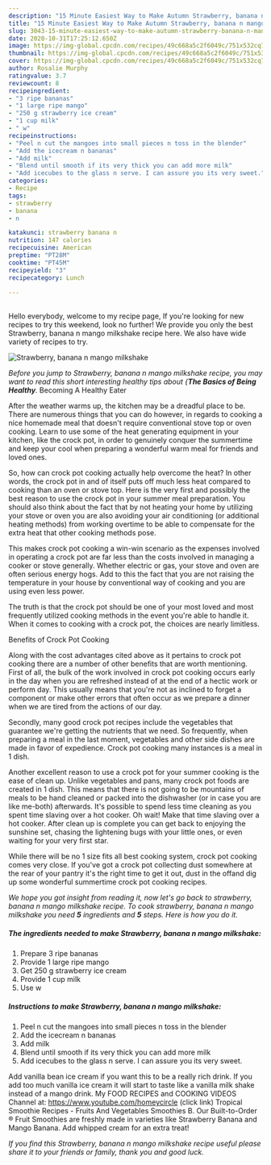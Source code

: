 ```yaml
---
description: "15 Minute Easiest Way to Make Autumn Strawberry, banana n mango milkshake"
title: "15 Minute Easiest Way to Make Autumn Strawberry, banana n mango milkshake"
slug: 3043-15-minute-easiest-way-to-make-autumn-strawberry-banana-n-mango-milkshake
date: 2020-10-31T17:25:12.650Z
image: https://img-global.cpcdn.com/recipes/49c668a5c2f6049c/751x532cq70/strawberry-banana-n-mango-milkshake-recipe-main-photo.jpg
thumbnail: https://img-global.cpcdn.com/recipes/49c668a5c2f6049c/751x532cq70/strawberry-banana-n-mango-milkshake-recipe-main-photo.jpg
cover: https://img-global.cpcdn.com/recipes/49c668a5c2f6049c/751x532cq70/strawberry-banana-n-mango-milkshake-recipe-main-photo.jpg
author: Rosalie Murphy
ratingvalue: 3.7
reviewcount: 8
recipeingredient:
- "3 ripe bananas"
- "1 large ripe mango"
- "250 g strawberry ice cream"
- "1 cup milk"
- " w"
recipeinstructions:
- "Peel n cut the mangoes into small pieces n toss in the blender"
- "Add the icecream n bananas"
- "Add milk"
- "Blend until smooth if its very thick you can add more milk"
- "Add icecubes to the glass n serve. I can assure you its very sweet."
categories:
- Recipe
tags:
- strawberry
- banana
- n

katakunci: strawberry banana n 
nutrition: 147 calories
recipecuisine: American
preptime: "PT28M"
cooktime: "PT45M"
recipeyield: "3"
recipecategory: Lunch

---
```

<br>
Hello everybody, welcome to my recipe page, If you're looking for new recipes to try this weekend, look no further! We provide you only the best Strawberry, banana n mango milkshake recipe here. We also have wide variety of recipes to try.
<br>


![Strawberry, banana n mango milkshake](https://img-global.cpcdn.com/recipes/49c668a5c2f6049c/751x532cq70/strawberry-banana-n-mango-milkshake-recipe-main-photo.jpg)

<i>Before you jump to Strawberry, banana n mango milkshake recipe, you may want to read this short interesting healthy tips about {<strong>The Basics of Being Healthy</strong>.</i>
Becoming A Healthy Eater


After the weather warms up, the kitchen may be a dreadful place to be. There are numerous things that you can do however, in regards to cooking a nice homemade meal that doesn't require conventional stove top or oven cooking. Learn to use some of the heat generating equipment in your kitchen, like the crock pot, in order to genuinely conquer the summertime and keep your cool when preparing a wonderful warm meal for friends and loved ones.

So, how can crock pot cooking actually help overcome the heat? In other words, the crock pot in and of itself puts off much less heat compared to cooking than an oven or stove top. Here is the very first and possibly the best reason to use the crock pot in your summer meal preparation. You should also think about the fact that by not heating your home by utilizing your stove or oven you are also avoiding your air conditioning (or additional heating methods) from working overtime to be able to compensate for the extra heat that other cooking methods pose.

This makes crock pot cooking a win-win scenario as the expenses involved in operating a crock pot are far less than the costs involved in managing a cooker or stove generally. Whether electric or gas, your stove and oven are often serious energy hogs. Add to this the fact that you are not raising the temperature in your house by conventional way of cooking and you are using even less power.

 The truth is that the crock pot should be one of your most loved and most frequently utilized cooking methods in the event you're able to handle it. When it comes to cooking with a crock pot, the choices are nearly limitless.  

Benefits of Crock Pot Cooking

Along with the cost advantages cited above as it pertains to crock pot cooking there are a number of other benefits that are worth mentioning. First of all, the bulk of the work involved in crock pot cooking occurs early in the day when you are refreshed instead of at the end of a hectic work or perform day. This usually means that you're not as inclined to forget a component or make other errors that often occur as we prepare a dinner when we are tired from the actions of our day.

Secondly, many good crock pot recipes include the vegetables that guarantee we're getting the nutrients that we need. So frequently, when preparing a meal in the last moment, vegetables and other side dishes are made in favor of expedience. Crock pot cooking many instances is a meal in 1 dish.

Another excellent reason to use a crock pot for your summer cooking is the ease of clean up.  Unlike vegetables and pans, many crock pot foods are created in 1 dish. This means that there is not going to be mountains of meals to be hand cleaned or packed into the dishwasher (or in case you are like me-both) afterwards. It's possible to spend less time cleaning as you spent time slaving over a hot cooker. Oh wait! Make that time slaving over a hot cooker. After clean up is complete you can get back to enjoying the sunshine set, chasing the lightening bugs with your little ones, or even waiting for your very first star.

While there will be no 1 size fits all best cooking system, crock pot cooking comes very close. If you've got a crock pot collecting dust somewhere at the rear of your pantry it's the right time to get it out, dust in the offand dig up some wonderful summertime crock pot cooking recipes.


<i>We hope you got insight from reading it, now let's go back to strawberry, banana n mango milkshake recipe. To cook strawberry, banana n mango milkshake you need <strong>5</strong> ingredients and <strong>5</strong> steps. Here is how you do it.
</i>

##### The ingredients needed to make Strawberry, banana n mango milkshake:

1. Prepare 3 ripe bananas
1. Provide 1 large ripe mango
1. Get 250 g strawberry ice cream
1. Provide 1 cup milk
1. Use  w


##### Instructions to make Strawberry, banana n mango milkshake:

1. Peel n cut the mangoes into small pieces n toss in the blender
1. Add the icecream n bananas
1. Add milk
1. Blend until smooth if its very thick you can add more milk
1. Add icecubes to the glass n serve. I can assure you its very sweet.


Add vanilla bean ice cream if you want this to be a really rich drink. If you add too much vanilla ice cream it will start to taste like a vanilla milk shake instead of a mango drink. My FOOD RECIPES and COOKING VIDEOS Channel at: https://www.youtube.com/homeycircle (click link) Tropical Smoothie Recipes - Fruits And Vegetables Smoothies B. Our Built-to-Order ® Fruit Smoothies are freshly made in varieties like Strawberry Banana and Mango Banana. Add whipped cream for an extra treat! 

<i>If you find this Strawberry, banana n mango milkshake recipe useful please share it to your friends or family, thank you and good luck.</i>
